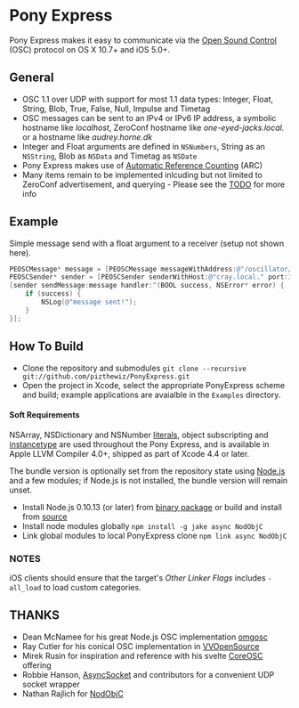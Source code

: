 
# Pony Express
Pony Express makes it easy to communicate via the [Open Sound Control](http://opensoundcontrol.org/introduction-osc) (OSC) protocol on OS X 10.7+ and iOS 5.0+.

## General
- OSC 1.1 over UDP with support for most 1.1 data types: Integer, Float, String, Blob, True, False, Null, Impulse and Timetag
- OSC messages can be sent to an IPv4 or IPv6 IP address, a symbolic hostname like _localhost_, ZeroConf hostname like _one-eyed-jacks.local._ or a hostname like _audrey.horne.dk_
- Integer and Float arguments are defined in `NSNumbers`, String as an `NSString`, Blob as `NSData` and Timetag as `NSDate`
- Pony Express makes use of [Automatic Reference Counting](http://clang.llvm.org/docs/AutomaticReferenceCounting.html) (ARC)
- Many items remain to be implemented inlcuding but not limited to ZeroConf advertisement, and querying - Please see the [TODO](https://github.com/pizthewiz/PonyExpress/blob/master/TODO.md) for more info

## Example
Simple message send with a float argument to a receiver (setup not shown here).

``` objective-c
PEOSCMessage* message = [PEOSCMessage messageWithAddress:@"/oscillator/3/frequency" typeTags:@[PEOSCMessageTypeTagFloat] arguments:@[@440.0F];
PEOSCSender* sender = [PEOSCSender senderWithHost:@"cray.local." port:31337];
[sender sendMessage:message handler:^(BOOL success, NSError* error) {
    if (success) {
        NSLog(@"message sent!");
    }
}];
```

## How To Build
- Clone the repository and submodules `git clone --recursive git://github.com/pizthewiz/PonyExpress.git`
- Open the project in Xcode, select the appropriate PonyExpress scheme and build; example applications are avaialble in the `Examples` directory.

#### Soft Requirements
NSArray, NSDictionary and NSNumber [literals](http://clang.llvm.org/docs/ObjectiveCLiterals.html), object subscripting and [instancetype](http://clang.llvm.org/docs/LanguageExtensions.html#objc_instancetype) are used throughout the Pony Express, and is available in Apple LLVM Compiler 4.0+, shipped as part of Xcode 4.4 or later.

The bundle version is optionally set from the repository state using [Node.js](http://nodejs.org/) and a few modules; if Node.js is not installed, the bundle version will remain unset.

- Install Node.js 0.10.13 (or later) from [binary package](http://nodejs.org/dist/v0.10.13/node-v0.10.13.pkg) or build and install from [source](http://nodejs.org/dist/v0.10.13/node-v0.10.13.tar.gz)
- Install node modules globally `npm install -g jake async NodObjC`
- Link global modules to local PonyExpress clone `npm link async NodObjC`

### NOTES
iOS clients should ensure that the target's _Other Linker Flags_ includes `-all_load` to load custom categories.

## THANKS
- Dean McNamee for his great Node.js OSC implementation [omgosc](https://github.com/deanm/omgosc)
- Ray Cutler for his conical OSC implementation in [VVOpenSource](https://github.com/mrRay/vvopensource)
- Mirek Rusin for inspiration and reference with his svelte [CoreOSC](https://github.com/mirek/CoreOSC/) offering
- Robbie Hanson, [AsyncSocket](https://github.com/robbiehanson/CocoaAsyncSocket) and contributors for a convenient UDP socket wrapper
- Nathan Rajlich for [NodObjC](https://github.com/TooTallNate/NodObjC)
